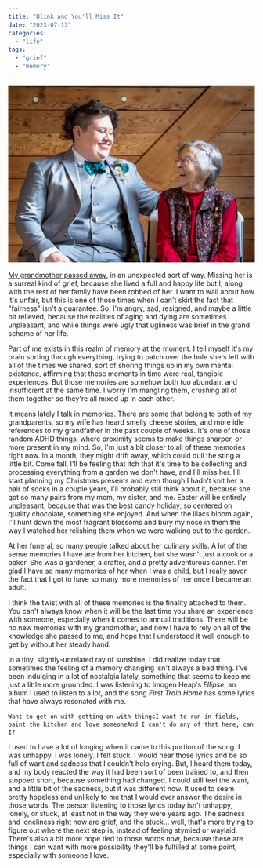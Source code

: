 ```yaml
---
title: "Blink and You'll Miss It"
date: "2023-07-13"
categories: 
  - "life"
tags: 
  - "grief"
  - "memory"
---
```


![](images/image_editor_output_image-2049225027-1689211757314.jpg)

[My grandmother passed away](https://www.ceasefuneralhome.com/obituaries/Marie-Emma-Gustafson?obId=28230823#/obituaryInfo), in an unexpected sort of way. Missing her is a surreal kind of grief, because she lived a full and happy life but I, along with the rest of her family have been robbed of her. I want to wail about how it's unfair, but this is one of those times when I can't skirt the fact that "fairness" isn't a guarantee. So, I'm angry, sad, resigned, and maybe a little bit relieved; because the realities of aging and dying are sometimes unpleasant, and while things were ugly that ugliness was brief in the grand scheme of her life.

Part of me exists in this realm of memory at the moment. I tell myself it's my brain sorting through everything, trying to patch over the hole she's left with all of the times we shared, sort of shoring things up in my own mental existence, affirming that these moments in time were real, tangible experiences. But those memories are somehow both too abundant and insufficient at the same time. I worry I'm mangling them, crushing all of them together so they're all mixed up in each other.

It means lately I talk in memories. There are some that belong to both of my grandparents, so my wife has heard smelly cheese stories, and more idle references to my grandfather in the past couple of weeks. It's one of those random ADHD things, where proximity seems to make things sharper, or more present in my mind. So, I'm just a bit closer to all of these memories right now. In a month, they might drift away, which could dull the sting a little bit. Come fall, I'll be feeling that itch that it's time to be collecting and processing everything from a garden we don't have, and I'll miss her. I'll start planning my Christmas presents and even though I hadn't knit her a pair of socks in a couple years, I'll probably still think about it, because she got so many pairs from my mom, my sister, and me. Easter will be entirely unpleasant, because that was the best candy holiday, so centered on quality chocolate, something she enjoyed. And when the lilacs bloom again, I'll hunt down the most fragrant blossoms and bury my nose in them the way I watched her relishing them when we were walking out to the garden.

At her funeral, so many people talked about her culinary skills. A lot of the sense memories I have are from her kitchen, but she wasn't just a cook or a baker. She was a gardener, a crafter, and a pretty adventurous canner. I'm glad I have so many memories of her when I was a child, but I really savor the fact that I got to have so many more memories of her once I became an adult.

I think the twist with all of these memories is the finality attached to them. You can't always know when it will be the last time you share an experience with someone, especially when it comes to annual traditions. There will be no new memories with my grandmother, and now I have to rely on all of the knowledge she passed to me, and hope that I understood it well enough to get by without her steady hand.

In a tiny, slightly-unrelated ray of sunshine, I did realize today that sometimes the feeling of a memory changing isn't always a bad thing. I've been indulging in a lot of nostalgia lately, something that seems to keep me just a little more grounded. I was listening to Imogen Heap's _Ellipse_, an album I used to listen to a lot, and the song _First Train Home_ has some lyrics that have always resonated with me.

```
Want to get on with getting on with thingsI want to run in fields, paint the kitchen and love someoneAnd I can't do any of that here, can I?
```

I used to have a lot of longing when it came to this portion of the song. I was unhappy. I was lonely. I felt stuck. I would hear those lyrics and be so full of want and sadness that I couldn't help crying. But, I heard them today, and my body reacted the way it had been sort of been trained to, and then stopped short, because something had changed. I could still feel the want, and a little bit of the sadness, but it was different now. It used to seem pretty hopeless and unlikely to me that I would ever answer the desire in those words. The person listening to those lyrics today isn't unhappy, lonely, or stuck, at least not in the way they were years ago. The sadness and loneliness right now are grief, and the stuck... well, that's more trying to figure out where the next step is, instead of feeling stymied or waylaid. There's also a bit more hope tied to those words now, because these are things I can want with more possibility they'll be fulfilled at some point, especially with someone I love.
